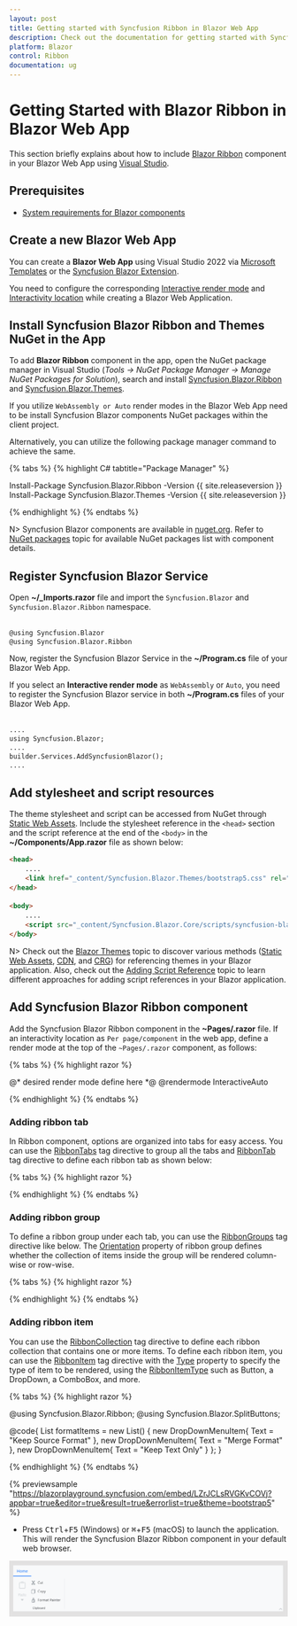 ```yaml
---
layout: post
title: Getting started with Syncfusion Ribbon in Blazor Web App
description: Check out the documentation for getting started with Syncfusion Blazor Ribbon Components in Blazor Web App.
platform: Blazor
control: Ribbon
documentation: ug
---
```


# Getting Started with Blazor Ribbon in Blazor Web App

This section briefly explains about how to include [Blazor Ribbon](https://www.syncfusion.com/blazor-components/blazor-ribbon) component in your Blazor Web App using [Visual Studio](https://visualstudio.microsoft.com/vs/).

## Prerequisites

* [System requirements for Blazor components](https://blazor.syncfusion.com/documentation/system-requirements)

## Create a new Blazor Web App

You can create a **Blazor Web App** using Visual Studio 2022 via [Microsoft Templates](https://learn.microsoft.com/en-us/aspnet/core/blazor/tooling?view=aspnetcore-8.0) or the [Syncfusion Blazor Extension](https://blazor.syncfusion.com/documentation/visual-studio-integration/template-studio).

You need to configure the corresponding [Interactive render mode](https://learn.microsoft.com/en-us/aspnet/core/blazor/components/render-modes?view=aspnetcore-8.0#render-modes) and [Interactivity location](https://learn.microsoft.com/en-us/aspnet/core/blazor/tooling?view=aspnetcore-8.0&pivots=windows) while creating a Blazor Web Application.

## Install Syncfusion Blazor Ribbon and Themes NuGet in the App

To add **Blazor Ribbon** component in the app, open the NuGet package manager in Visual Studio (*Tools → NuGet Package Manager → Manage NuGet Packages for Solution*), search and install [Syncfusion.Blazor.Ribbon](https://www.nuget.org/packages/Syncfusion.Blazor.Ribbon/) and [Syncfusion.Blazor.Themes](https://www.nuget.org/packages/Syncfusion.Blazor.Themes/).

If you utilize `WebAssembly or Auto` render modes in the Blazor Web App need to be install Syncfusion Blazor components NuGet packages within the client project.

Alternatively, you can utilize the following package manager command to achieve the same.

{% tabs %}
{% highlight C# tabtitle="Package Manager" %}

Install-Package Syncfusion.Blazor.Ribbon -Version {{ site.releaseversion }}
Install-Package Syncfusion.Blazor.Themes -Version {{ site.releaseversion }}

{% endhighlight %}
{% endtabs %}

N> Syncfusion Blazor components are available in [nuget.org](https://www.nuget.org/packages?q=syncfusion.blazor). Refer to [NuGet packages](https://blazor.syncfusion.com/documentation/nuget-packages) topic for available NuGet packages list with component details.

## Register Syncfusion Blazor Service

Open **~/_Imports.razor** file and import the `Syncfusion.Blazor` and `Syncfusion.Blazor.Ribbon` namespace.

```cshtml

@using Syncfusion.Blazor
@using Syncfusion.Blazor.Ribbon

```

Now, register the Syncfusion Blazor Service in the **~/Program.cs** file of your Blazor Web App.

If you select an **Interactive render mode** as `WebAssembly` or `Auto`, you need to register the Syncfusion Blazor service in both **~/Program.cs** files of your Blazor Web App.

```cshtml

....
using Syncfusion.Blazor;
....
builder.Services.AddSyncfusionBlazor();
....

```

## Add stylesheet and script resources

The theme stylesheet and script can be accessed from NuGet through [Static Web Assets](https://blazor.syncfusion.com/documentation/appearance/themes#static-web-assets). Include the stylesheet reference in the `<head>` section and the script reference at the end of the `<body>` in the **~/Components/App.razor** file as shown below:

```html
<head>
    ....
    <link href="_content/Syncfusion.Blazor.Themes/bootstrap5.css" rel="stylesheet" />
</head>

<body>
    ....
    <script src="_content/Syncfusion.Blazor.Core/scripts/syncfusion-blazor.min.js" type="text/javascript"></script>
</body>
```

N> Check out the [Blazor Themes](https://blazor.syncfusion.com/documentation/appearance/themes) topic to discover various methods ([Static Web Assets](https://blazor.syncfusion.com/documentation/appearance/themes#static-web-assets), [CDN](https://blazor.syncfusion.com/documentation/appearance/themes#cdn-reference), and [CRG](https://blazor.syncfusion.com/documentation/common/custom-resource-generator)) for referencing themes in your Blazor application. Also, check out the [Adding Script Reference](https://blazor.syncfusion.com/documentation/common/adding-script-references) topic to learn different approaches for adding script references in your Blazor application.

## Add Syncfusion Blazor Ribbon component

Add the Syncfusion Blazor Ribbon component in the **~Pages/.razor** file. If an interactivity location as `Per page/component` in the web app, define a render mode at the top of the `~Pages/.razor` component, as follows:

{% tabs %}
{% highlight razor %}

@* desired render mode define here *@
@rendermode InteractiveAuto

{% endhighlight %}
{% endtabs %}

### Adding ribbon tab

In Ribbon component, options are organized into tabs for easy access. You can use the [RibbonTabs](https://help.syncfusion.com/cr/blazor/Syncfusion.Blazor.Ribbon.RibbonTabs.html) tag directive to group all the tabs and [RibbonTab](https://help.syncfusion.com/cr/blazor/Syncfusion.Blazor.Ribbon.RibbonTab.html) tag directive to define each ribbon tab as shown below:

{% tabs %}
{% highlight razor %}

<SfRibbon>
    <RibbonTabs>
        <RibbonTab HeaderText="Home"></RibbonTab>
    </RibbonTabs>
</SfRibbon>

{% endhighlight %}
{% endtabs %}

### Adding ribbon group

To define a ribbon group under each tab, you can use the [RibbonGroups](https://help.syncfusion.com/cr/blazor/Syncfusion.Blazor.Ribbon.RibbonGroups.html) tag directive like below. The [Orientation](https://help.syncfusion.com/cr/blazor/Syncfusion.Blazor.Ribbon.RibbonGroup.html#Syncfusion_Blazor_Ribbon_RibbonGroup_Orientation) property of ribbon group defines whether the collection of items inside the group will be rendered column-wise or row-wise.

{% tabs %}
{% highlight razor %}

<SfRibbon>
    <RibbonTabs>
        <RibbonTab HeaderText="Home">
            <RibbonGroups>
                <RibbonGroup HeaderText="Clipboard" Orientation="Orientation.Column"></RibbonGroup>
            </RibbonGroups>
        </RibbonTab>
    </RibbonTabs>
</SfRibbon>

{% endhighlight %}
{% endtabs %}

### Adding ribbon item

You can use the [RibbonCollection](https://help.syncfusion.com/cr/blazor/Syncfusion.Blazor.Ribbon.RibbonCollection.html) tag directive to define each ribbon collection that contains one or more items. To define each ribbon item, you can use the [RibbonItem](https://help.syncfusion.com/cr/blazor/Syncfusion.Blazor.Ribbon.RibbonItem.html) tag directive with the [Type](https://help.syncfusion.com/cr/blazor/Syncfusion.Blazor.Ribbon.RibbonGroup.html#Syncfusion_Blazor_Ribbon_RibbonGroup_Orientation) property to specify the type of item to be rendered, using the [RibbonItemType](https://help.syncfusion.com/cr/blazor/Syncfusion.Blazor.Ribbon.RibbonGroup.html#Syncfusion_Blazor_Ribbon_RibbonGroup_Orientation) such as Button, a DropDown, a ComboBox, and more.

{% tabs %}
{% highlight razor %}

@using Syncfusion.Blazor.Ribbon;
@using Syncfusion.Blazor.SplitButtons;

<SfRibbon>
    <RibbonTabs>
        <RibbonTab HeaderText="Home">
            <RibbonGroups>
                <RibbonGroup HeaderText="Clipboard">
                    <RibbonCollections>
                        <RibbonCollection>
                            <RibbonItems>
                                <RibbonItem Type=RibbonItemType.SplitButton Disabled=true>
                                    <RibbonSplitButtonSettings Content="Paste" IconCss="e-icons e-paste" Items="@formatItems"></RibbonSplitButtonSettings>
                                </RibbonItem>
                            </RibbonItems>
                        </RibbonCollection>
                        <RibbonCollection>
                            <RibbonItems>
                                <RibbonItem Type=RibbonItemType.Button>
                                    <RibbonButtonSettings Content="Cut" IconCss="e-icons e-cut" ></RibbonButtonSettings>
                                </RibbonItem>
                                <RibbonItem Type=RibbonItemType.Button>
                                    <RibbonButtonSettings Content="Copy" IconCss="e-icons e-copy"></RibbonButtonSettings>
                                </RibbonItem>
                                <RibbonItem Type=RibbonItemType.Button>
                                    <RibbonButtonSettings Content="Format Painter" IconCss="e-icons e-format-painter"></RibbonButtonSettings>
                                </RibbonItem>
                            </RibbonItems>
                        </RibbonCollection>
                    </RibbonCollections>
                </RibbonGroup>
            </RibbonGroups>
        </RibbonTab>
    </RibbonTabs>
</SfRibbon>

@code{
    List<DropDownMenuItem> formatItems = new List<DropDownMenuItem>()
    {
        new DropDownMenuItem{ Text = "Keep Source Format" },
        new DropDownMenuItem{ Text = "Merge Format" },
        new DropDownMenuItem{ Text = "Keep Text Only" }
    };
}

{% endhighlight %}
{% endtabs %}

{% previewsample "https://blazorplayground.syncfusion.com/embed/LZrJCLsRVGKvCOVj?appbar=true&editor=true&result=true&errorlist=true&theme=bootstrap5" %}

* Press <kbd>Ctrl</kbd>+<kbd>F5</kbd> (Windows) or <kbd>⌘</kbd>+<kbd>F5</kbd> (macOS) to launch the application. This will render the Syncfusion Blazor Ribbon component in your default web browser.

![Blazor Ribbon Component](./images/getting-started.png)

